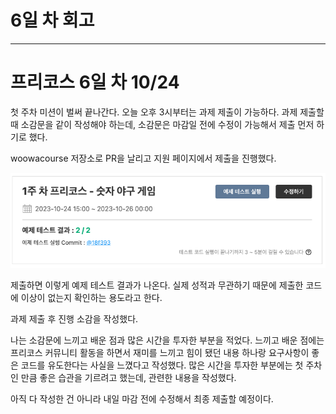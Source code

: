 # 6일 차 회고

---

# 프리코스 6일 차 10/24

첫 주차 미션이 벌써 끝나간다. 오늘 오후 3시부터는 과제 제출이 가능하다. 과제 제출할 때 소감문을 같이 작성해야 하는데, 소감문은 마감일 전에 수정이 가능해서 제출 먼저 하기로 했다.

woowacourse 저장소로 PR을 날리고 지원 페이지에서 제출을 진행했다.

![img_10.png](img_10.png)

제출하면 이렇게 예제 테스트 결과가 나온다. 실제 성적과 무관하기 때문에 제출한 코드에 이상이 없는지 확인하는 용도라고 한다.

과제 제출 후 진행 소감을 작성했다.

나는 소감문에 느끼고 배운 점과 많은 시간을 투자한 부분을 적었다. 느끼고 배운 점에는 프리코스 커뮤니티 활동을 하면서 재미를 느끼고 힘이 됐던 내용 하나랑 요구사항이 좋은 코드를 유도한다는 사실을 느꼈다고 작성했다.
많은 시간을 투자한 부분에는 첫 주차인 만큼 좋은 습관을 기르려고 했는데, 관련한 내용을 작성했다.

아직 다 작성한 건 아니라 내일 마감 전에 수정해서 최종 제출할 예정이다.
